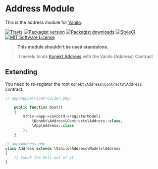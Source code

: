 # Address Module

This is the address module for [Vanilo](https://vanilo.io).

[![Travis](https://img.shields.io/travis/vanilophp/address.svg?style=flat-square)](https://travis-ci.org/vanilophp/address)
[![Packagist version](https://img.shields.io/packagist/v/vanilo/address.svg?style=flat-square)](https://packagist.org/packages/vanilo/address)
[![Packagist downloads](https://img.shields.io/packagist/dt/vanilo/address.svg?style=flat-square)](https://packagist.org/packages/vanilo/address)
[![StyleCI](https://styleci.io/repos/112483913/shield?branch=master)](https://styleci.io/repos/112483913)
[![MIT Software License](https://img.shields.io/badge/license-MIT-blue.svg?style=flat-square)](LICENSE.md)

> **This module shouldn't be used standalone.**
>
> It merely binds [Konekt Address](https://github.com/artkonekt/address) with
> the Vanilo (Address) Contract

## Extending

You need to re-register the root `Konekt\Address\Contracts\Address` contract:

```php
// app/AppServiceProvider.php:

    public function boot()
    {
    	$this->app->concord->registerModel(
        	\Konekt\Address\Contracts\Address::class,
        	\App\Address::class
        );
    }
```

```php
// app/Address.php
class Address extends \Vanilo\Address\Models\Address
{
	// Tweak the hell out of it
}
```
